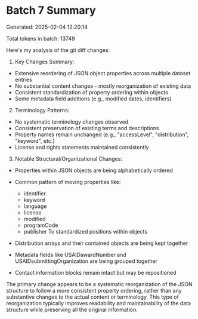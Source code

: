 # Batch 7 Summary

Generated: 2025-02-04 12:20:14

Total tokens in batch: 13749

Here's my analysis of the git diff changes:

1. Key Changes Summary:
- Extensive reordering of JSON object properties across multiple dataset entries
- No substantial content changes - mostly reorganization of existing data
- Consistent standardization of property ordering within objects
- Some metadata field additions (e.g., modified dates, identifiers)

2. Terminology Patterns:
- No systematic terminology changes observed
- Consistent preservation of existing terms and descriptions
- Property names remain unchanged (e.g., "accessLevel", "distribution", "keyword", etc.)
- License and rights statements maintained consistently

3. Notable Structural/Organizational Changes:
- Properties within JSON objects are being alphabetically ordered
- Common pattern of moving properties like:
  - identifier
  - keyword
  - language
  - license
  - modified
  - programCode
  - publisher
  To standardized positions within objects

- Distribution arrays and their contained objects are being kept together
- Metadata fields like USAIDawardNumber and USAIDsubmittingOrganization are being grouped together
- Contact information blocks remain intact but may be repositioned

The primary change appears to be a systematic reorganization of the JSON structure to follow a more consistent property ordering, rather than any substantive changes to the actual content or terminology. This type of reorganization typically improves readability and maintainability of the data structure while preserving all the original information.